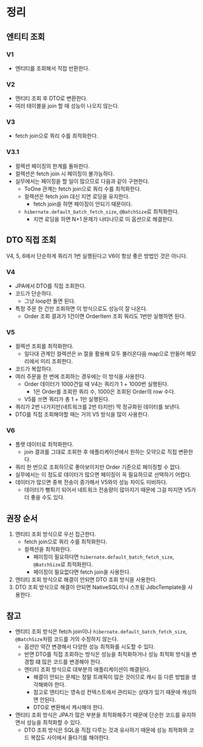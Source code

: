 # 정리

## 엔티티 조회

### V1

- 엔티티를 조회해서 직접 반환한다.

### V2

- 엔티티 조회 후 DTO로 변환한다.
- 여러 테이블을 join 할 때 성능이 나오지 않는다.

### V3

- fetch join으로 쿼리 수를 최적화한다.

### V3.1

- 컬렉션 페이징의 한계를 돌파한다.
- 컬렉션은 fetch join 시 페이징이 불가능하다.
- 실무에서는 페이징을 할 일이 많으므로 다음과 같이 구현한다.
    - ToOne 관계는 fetch join으로 쿼리 수를 최적화한다.
    - 컬렉션은 fetch join 대신 지연 로딩을 유지한다.
        - fetch join을 하면 페이징이 안되기 때문이다.
    - `hibernate.default_batch_fetch_size`, `@BatchSize`로 최적화한다.
        - 지연 로딩을 하면 N+1 문제가 나타나므로 이 옵션으로 해결한다.

## DTO 직접 조회

V4, 5, 6에서 단순하게 쿼리가 1번 실행된다고 V6이 항상 좋은 방법인 것은 아니다.

### V4

- JPA에서 DTO를 직접 조회한다.
- 코드가 단순하다.
    - 그냥 loop만 돌면 된다.
- 특정 주문 한 건만 조회하면 이 방식으로도 성능이 잘 나온다.
    - Order 조회 결과가 1건이면 OrderItem 조회 쿼리도 1번만 실행하면 된다.

### V5

- 컬렉션 조회를 최적화한다.
    - 일다대 관계인 컬렉션은 in 절을 활용해 모두 불러온다음 map으로 만들어 메모리에서 미리 조회한다.
- 코드가 복잡하다.
- 여러 주문을 한 번에 조회하는 경우에는 이 방식을 사용한다.
    - Order 데이터가 1000건일 때 V4는 쿼리가 1 + 1000번 실행된다.
        - 1은 Order를 조회한 쿼리 수, 1000은 조회된 Order의 row 수다.
    - V5를 쓰면 쿼리가 총 1 + 1만 실행된다.
- 쿼리가 2번 나가지만(네트워크를 2번 타지만) 딱 정규화된 데이터를 보낸다.
- DTO를 직접 조회해야할 때는 거의 V5 방식을 많이 사용한다.

### V6

- 플랫 데이터로 최적화한다.
    - join 결과를 그대로 조회한 후 애플리케이션에서 원하는 모약으로 직접 변환한다.
- 쿼리 한 번으로 조회하므로 좋아보이지만 Order 기준으로 페이징할 수 없다.
- 실무에서는 이 정도로 데이터가 많으면 페이징이 꼭 필요하므로 선택하기 어렵다.
- 데이터가 많으면 중복 전송이 증가해서 V5와의 성능 차이도 미비하다.
    - 데이터가 뻥튀기 되어서 네트워크 전송량이 많아지기 때문에 그걸 따지면 V5가 더 좋을 수도 있다.

## 권장 순서

1. 엔티티 조회 방식으로 우선 접근한다.
    - fetch join으로 쿼리 수를 최적화한다.
    - 컬렉션을 최적화한다.
        - 페이징이 필요하다면 `hibernate.default_batch_fetch_size`, `@BatchSize`로 최적화한다.
        - 페이징이 필요없다면 fetch join을 사용한다.
2. 엔티티 조회 방식으로 해결이 안되면 DTO 조회 방식을 사용한다.
3. DTO 조회 방식으로 해결이 안되면 NativeSQL이나 스프링 JdbcTemplate을 사용한다.

## 참고

- 엔티티 조회 방식은 fetch join이나 `hibernate.default_batch_fetch_size`, `@BatchSize`처럼 코드를 거의 수정하지 않는다.
    - 옵션만 약간 변경해서 다양한 성능 최적화를 시도할 수 있다.
    - 반면 DTO를 직접 조회하는 방식은 성능을 최적화하거나 성능 최적화 방식을 변경할 떄 많은 코드를 변경해야 한다.
    - 엔티티 조회 방식으로 대부분의 애플리케이션이 해결된다.
        - 해결이 안되는 문제는 정말 트래픽이 많은 것이므로 캐시 등 다른 방법을 생각해봐야 한다.
        - 참고로 엔티티는 영속성 컨텍스트에서 관리되는 상태가 있기 때문에 캐싱하면 안된다.
        - DTO로 변환해서 캐시해야 한다.
- 엔티티 조회 방식은 JPA가 많은 부분을 최적화해주기 때문에 단순한 코드를 유지하면서 성능을 최적화할 수 있다.
    - DTO 조회 방식은 SQL을 직접 다루는 것과 유사하기 때문에 성능 최적화와 코드 복잡도 사이에서 줄타기를 해야한다.